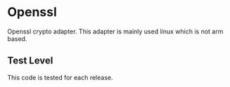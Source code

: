 Openssl
=======

Openssl crypto adapter. This adapter is mainly used linux which is not
arm based.

Test Level
----------

This code is tested for each release. 
